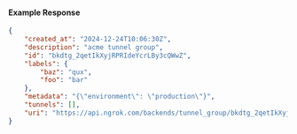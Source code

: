 <!-- Code generated for API Clients. DO NOT EDIT. -->

#### Example Response

```json
{
	"created_at": "2024-12-24T10:06:30Z",
	"description": "acme tunnel group",
	"id": "bkdtg_2qetIkXyjRPRIdeYcrLBy3cQWwZ",
	"labels": {
		"baz": "qux",
		"foo": "bar"
	},
	"metadata": "{\"environment\": \"production\"}",
	"tunnels": [],
	"uri": "https://api.ngrok.com/backends/tunnel_group/bkdtg_2qetIkXyjRPRIdeYcrLBy3cQWwZ"
}
```
